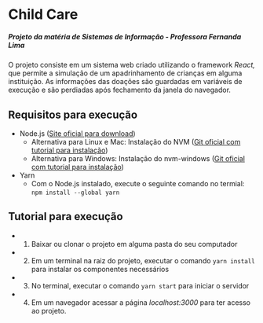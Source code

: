 # Child Care
##### Projeto da matéria de Sistemas de Informação - Professora Fernanda Lima
O projeto consiste em um sistema web criado utilizando o framework _React,_ que permite a simulação de um apadrinhamento de crianças em alguma instituição.
As informações das doações são guardadas em variáveis de execução e são perdiadas após fechamento da janela do navegador.

## Requisitos para execução
- Node.js ([Site oficial para download](https://nodejs.org/en/download/))
  - Alternativa para Linux e Mac: Instalação do NVM ([Git oficial com tutorial para instalação](https://github.com/nvm-sh/nvm#installing-and-updating))
  - Alternativa para Windows: Instalação do nvm-windows ([Git oficial com tutorial para instalação](https://github.com/coreybutler/nvm-windows#installation--upgrades))
- Yarn
  - Com o Node.js instalado, execute o seguinte comando no termial: `npm install --global yarn`

## Tutorial para execução
- 1. Baixar ou clonar o projeto em alguma pasta do seu computador
- 2. Em um terminal na raiz do projeto, executar o comando `yarn install` para instalar os componentes necessários
- 3. No terminal, executar o comando `yarn start` para iniciar o servidor
- 4. Em um navegador acessar a página _localhost:3000_ para ter acesso ao projeto.
